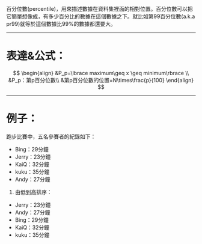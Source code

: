 百分位數(percentile)，用來描述數據在資料集裡面的相對位置。百分位數可以把它簡單想像成，有多少百分比的數據在這個數據之下。就比如第99百分位數(a.k.a pr99)就等於這個數據比99%的數據都還要大。
- - -
# 表達&公式：
$$
\begin{align}
&P_p=\lbrace maximum\geq x \geq minimum\rbrace
\\
&P_p：第p百分位數\\
&第p百分位數的位置=N\times\frac{p}{100}
\end{align}
$$
- - -
# 例子：
跑步比賽中，五名參賽者的紀錄如下：
- Bing：29分鐘
- Jerry：23分鐘
- KaiQ：32分鐘
- kuku：35分鐘
- Andy：27分鐘
1. 由低到高排序：

- Jerry：23分鐘
- Andy：27分鐘
- Bing：29分鐘
- KaiQ：32分鐘
- kuku：35分鐘

